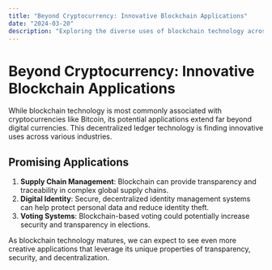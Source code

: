 ```yaml
---
title: "Beyond Cryptocurrency: Innovative Blockchain Applications"
date: "2024-03-20"
description: "Exploring the diverse uses of blockchain technology across industries"
---
```


# Beyond Cryptocurrency: Innovative Blockchain Applications

While blockchain technology is most commonly associated with cryptocurrencies like Bitcoin, its potential applications extend far beyond digital currencies. This decentralized ledger technology is finding innovative uses across various industries.

## Promising Applications

1. **Supply Chain Management**: Blockchain can provide transparency and traceability in complex global supply chains.
2. **Digital Identity**: Secure, decentralized identity management systems can help protect personal data and reduce identity theft.
3. **Voting Systems**: Blockchain-based voting could potentially increase security and transparency in elections.

As blockchain technology matures, we can expect to see even more creative applications that leverage its unique properties of transparency, security, and decentralization.